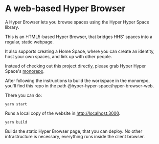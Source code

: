 # A web-based Hyper Browser

A Hyper Browser lets you browse spaces using the Hyper Hyper Space library.

This is an HTML5-based Hyper Browser, that bridges HHS' spaces into a regular, static webpage.

It also supports creating a Home Space, where you can create an identity, host your own spaces, and link up with other people.

Instead of checking out this project directly, please grab Hyper Hyper Space's [monorepo](https://github.com/hyperhyperspace/workspace).

After following the instructions to build the workspace in the monorepo, you'll find this repo in the path @hyper-hyper-space/hyper-browser-web.

There you can do:

`yarn start`

Runs a local copy of the website in [http://localhost:3000](http://localhost:3000).

`yarn build`

Builds the static Hyper Browser page, that you can deploy. No other infrastructure is necessary, everything runs inside the client browser.
